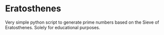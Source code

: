 # Eratosthenes

Very simple python script to generate prime numbers based on the Sieve of Eratosthenes. 
Solely for educational purposes.
